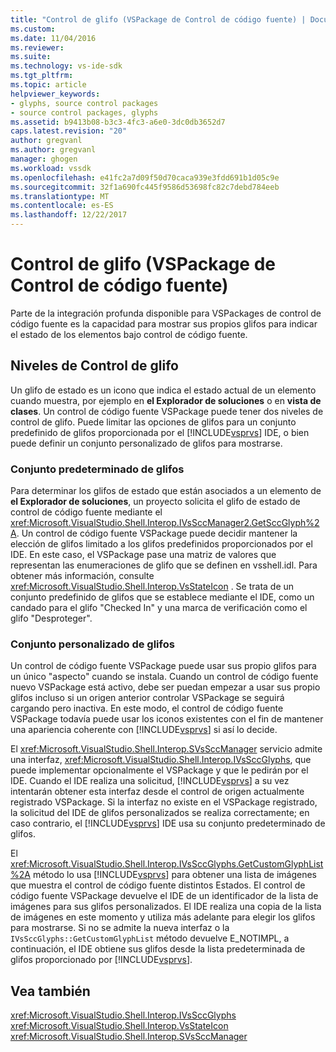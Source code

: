 ```yaml
---
title: "Control de glifo (VSPackage de Control de código fuente) | Documentos de Microsoft"
ms.custom: 
ms.date: 11/04/2016
ms.reviewer: 
ms.suite: 
ms.technology: vs-ide-sdk
ms.tgt_pltfrm: 
ms.topic: article
helpviewer_keywords:
- glyphs, source control packages
- source control packages, glyphs
ms.assetid: b9413b08-b3c3-4fc3-a6e0-3dc0db3652d7
caps.latest.revision: "20"
author: gregvanl
ms.author: gregvanl
manager: ghogen
ms.workload: vssdk
ms.openlocfilehash: e41fc2a7d09f50d70caca939e3fdd691b1d05c9e
ms.sourcegitcommit: 32f1a690fc445f9586d53698fc82c7debd784eeb
ms.translationtype: MT
ms.contentlocale: es-ES
ms.lasthandoff: 12/22/2017
---
```

# <a name="glyph-control-source-control-vspackage"></a>Control de glifo (VSPackage de Control de código fuente)
Parte de la integración profunda disponible para VSPackages de control de código fuente es la capacidad para mostrar sus propios glifos para indicar el estado de los elementos bajo control de código fuente.  
  
## <a name="levels-of-glyph-control"></a>Niveles de Control de glifo  
 Un glifo de estado es un icono que indica el estado actual de un elemento cuando muestra, por ejemplo en **el Explorador de soluciones** o en **vista de clases**. Un control de código fuente VSPackage puede tener dos niveles de control de glifo. Puede limitar las opciones de glifos para un conjunto predefinido de glifos proporcionada por el [!INCLUDE[vsprvs](../../code-quality/includes/vsprvs_md.md)] IDE, o bien puede definir un conjunto personalizado de glifos para mostrarse.  
  
### <a name="default-set-of-glyphs"></a>Conjunto predeterminado de glifos  
 Para determinar los glifos de estado que están asociados a un elemento de **el Explorador de soluciones**, un proyecto solicita el glifo de estado de control de código fuente mediante el <xref:Microsoft.VisualStudio.Shell.Interop.IVsSccManager2.GetSccGlyph%2A>. Un control de código fuente VSPackage puede decidir mantener la elección de glifos limitado a los glifos predefinidos proporcionados por el IDE. En este caso, el VSPackage pase una matriz de valores que representan las enumeraciones de glifo que se definen en vsshell.idl. Para obtener más información, consulte <xref:Microsoft.VisualStudio.Shell.Interop.VsStateIcon> . Se trata de un conjunto predefinido de glifos que se establece mediante el IDE, como un candado para el glifo "Checked In" y una marca de verificación como el glifo "Desproteger".  
  
### <a name="custom-set-of-glyphs"></a>Conjunto personalizado de glifos  
 Un control de código fuente VSPackage puede usar sus propio glifos para un único "aspecto" cuando se instala. Cuando un control de código fuente nuevo VSPackage está activo, debe ser puedan empezar a usar sus propio glifos incluso si un origen anterior controlar VSPackage se seguirá cargando pero inactiva. En este modo, el control de código fuente VSPackage todavía puede usar los iconos existentes con el fin de mantener una apariencia coherente con [!INCLUDE[vsprvs](../../code-quality/includes/vsprvs_md.md)] si así lo decide.  
  
 El <xref:Microsoft.VisualStudio.Shell.Interop.SVsSccManager> servicio admite una interfaz, <xref:Microsoft.VisualStudio.Shell.Interop.IVsSccGlyphs>, que puede implementar opcionalmente el VSPackage y que le pedirán por el IDE. Cuando el IDE realiza una solicitud, [!INCLUDE[vsprvs](../../code-quality/includes/vsprvs_md.md)] a su vez intentarán obtener esta interfaz desde el control de origen actualmente registrado VSPackage. Si la interfaz no existe en el VSPackage registrado, la solicitud del IDE de glifos personalizados se realiza correctamente; en caso contrario, el [!INCLUDE[vsprvs](../../code-quality/includes/vsprvs_md.md)] IDE usa su conjunto predeterminado de glifos.  
  
 El <xref:Microsoft.VisualStudio.Shell.Interop.IVsSccGlyphs.GetCustomGlyphList%2A> método lo usa [!INCLUDE[vsprvs](../../code-quality/includes/vsprvs_md.md)] para obtener una lista de imágenes que muestra el control de código fuente distintos Estados. El control de código fuente VSPackage devuelve el IDE de un identificador de la lista de imágenes para sus glifos personalizados. El IDE realiza una copia de la lista de imágenes en este momento y utiliza más adelante para elegir los glifos para mostrarse. Si no se admite la nueva interfaz o la `IVsSccGlyphs::GetCustomGlyphList` método devuelve E_NOTIMPL, a continuación, el IDE obtiene sus glifos desde la lista predeterminada de glifos proporcionado por [!INCLUDE[vsprvs](../../code-quality/includes/vsprvs_md.md)].  
  
## <a name="see-also"></a>Vea también  
 <xref:Microsoft.VisualStudio.Shell.Interop.IVsSccGlyphs>   
 <xref:Microsoft.VisualStudio.Shell.Interop.VsStateIcon>   
 <xref:Microsoft.VisualStudio.Shell.Interop.SVsSccManager>